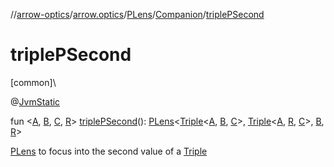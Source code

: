 //[arrow-optics](../../../../index.md)/[arrow.optics](../../index.md)/[PLens](../index.md)/[Companion](index.md)/[triplePSecond](triple-p-second.md)

# triplePSecond

[common]\

@[JvmStatic](https://kotlinlang.org/api/latest/jvm/stdlib/kotlin.jvm/-jvm-static/index.html)

fun &lt;[A](triple-p-second.md), [B](triple-p-second.md), [C](triple-p-second.md), [R](triple-p-second.md)&gt; [triplePSecond](triple-p-second.md)(): [PLens](../index.md)&lt;[Triple](https://kotlinlang.org/api/latest/jvm/stdlib/kotlin/-triple/index.html)&lt;[A](triple-p-second.md), [B](triple-p-second.md), [C](triple-p-second.md)&gt;, [Triple](https://kotlinlang.org/api/latest/jvm/stdlib/kotlin/-triple/index.html)&lt;[A](triple-p-second.md), [R](triple-p-second.md), [C](triple-p-second.md)&gt;, [B](triple-p-second.md), [R](triple-p-second.md)&gt;

[PLens](../index.md) to focus into the second value of a [Triple](https://kotlinlang.org/api/latest/jvm/stdlib/kotlin/-triple/index.html)
